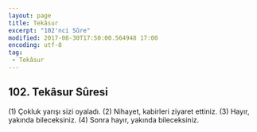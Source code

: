 ```yaml
---
layout: page
title: Tekâsur
excerpt: "102'nci Sûre"
modified: 2017-08-30T17:50:00.564948 17:00
encoding: utf-8
tag: 
 - Tekâsur
---
```


## 102. Tekâsur Sûresi

(1) Çokluk yarışı sizi oyaladı.
(2) Nihayet, kabirleri ziyaret ettiniz.
(3) Hayır, yakında bileceksiniz.
(4) Sonra hayır, yakında bileceksiniz.
